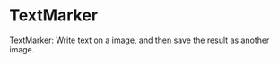 TextMarker
==========

TextMarker: Write text on a image, and then save the result as another image.

